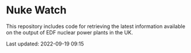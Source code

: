 # Nuke Watch

This repository includes code for retrieving the latest information available on the output of EDF nuclear power plants in the UK.

Last updated: 2022-09-19 09:15